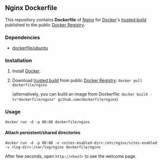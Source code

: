 ## Nginx Dockerfile


This repository contains **Dockerfile** of [Nginx](http://nginx.org/) for [Docker](https://www.docker.io/)'s [trusted build](https://index.docker.io/u/dockerfile/nginx/) published to the public [Docker Registry](https://index.docker.io/).


### Dependencies

* [dockerfile/ubuntu](http://dockerfile.github.io/#/ubuntu)


### Installation

1. Install [Docker](https://www.docker.io/).

2. Download [trusted build](https://index.docker.io/u/dockerfile/nginx/) from public [Docker Registry](https://index.docker.io/): `docker pull dockerfile/nginx`

   (alternatively, you can build an image from Dockerfile: `docker build -t="dockerfile/nginx" github.com/dockerfile/nginx`)


### Usage

    docker run -d -p 80:80 dockerfile/nginx

#### Attach persistent/shared directories

    docker run -d -p 80:80 -v <sites-enabled-dir>:/etc/nginx/sites-enabled -v <log-dir>:/var/log/nginx dockerfile/nginx

After few seconds, open `http://<host>` to see the welcome page.
